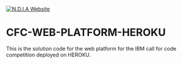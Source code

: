 [![N.D.I.A Website](https://img.shields.io/badge/View-Website-blue)](https://n-dia.herokuapp.com/chatbot/ndia)


# CFC-WEB-PLATFORM-HEROKU
This is the solution code for the web platform for the IBM call for code competition deployed on HEROKU.
